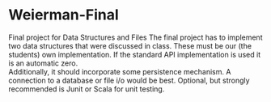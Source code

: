 # Weierman-Final
Final project for Data Structures and Files
The final project has to implement two data structures that were discussed in class. These must be our (the students) own implementation. If the standard API implementation is used it is an automatic zero.   
Additionally, it should incorporate some persistence mechanism. A connection to a database or file i/o would be best. 
Optional, but strongly recommended is Junit or Scala for unit testing. 
